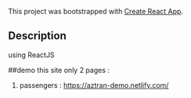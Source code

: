 This project was bootstrapped with [Create React App](https://github.com/facebook/create-react-app).

## Description
using ReactJS 

##demo
this site only 2 pages :
1. passengers : https://aztran-demo.netlify.com/



